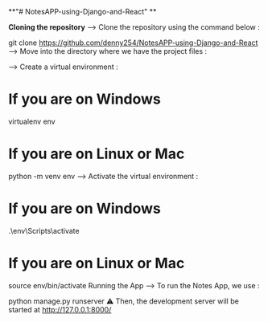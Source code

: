 **"# NotesAPP-using-Django-and-React" **

**Cloning the repository**
--> Clone the repository using the command below :

git clone  https://github.com/denny254/NotesAPP-using-Django-and-React
--> Move into the directory where we have the project files :


--> Create a virtual environment :

# If you are on Windows
virtualenv env
# If you are on Linux or Mac
python -m venv env
--> Activate the virtual environment :

# If you are on Windows
.\env\Scripts\activate
# If you are on Linux or Mac
source env/bin/activate
Running the App
--> To run the Notes App, we use :

python manage.py runserver
⚠ Then, the development server will be started at http://127.0.0.1:8000/
